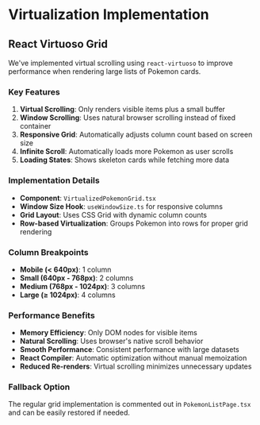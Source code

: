# Virtualization Implementation

## React Virtuoso Grid

We've implemented virtual scrolling using `react-virtuoso` to improve performance when rendering large lists of Pokemon cards.

### Key Features

1. **Virtual Scrolling**: Only renders visible items plus a small buffer
2. **Window Scrolling**: Uses natural browser scrolling instead of fixed container
3. **Responsive Grid**: Automatically adjusts column count based on screen size
4. **Infinite Scroll**: Automatically loads more Pokemon as user scrolls
5. **Loading States**: Shows skeleton cards while fetching more data

### Implementation Details

- **Component**: `VirtualizedPokemonGrid.tsx`
- **Window Size Hook**: `useWindowSize.ts` for responsive columns
- **Grid Layout**: Uses CSS Grid with dynamic column counts
- **Row-based Virtualization**: Groups Pokemon into rows for proper grid rendering

### Column Breakpoints

- **Mobile (< 640px)**: 1 column
- **Small (640px - 768px)**: 2 columns  
- **Medium (768px - 1024px)**: 3 columns
- **Large (≥ 1024px)**: 4 columns

### Performance Benefits

- **Memory Efficiency**: Only DOM nodes for visible items
- **Natural Scrolling**: Uses browser's native scroll behavior
- **Smooth Performance**: Consistent performance with large datasets
- **React Compiler**: Automatic optimization without manual memoization
- **Reduced Re-renders**: Virtual scrolling minimizes unnecessary updates

### Fallback Option

The regular grid implementation is commented out in `PokemonListPage.tsx` and can be easily restored if needed.
